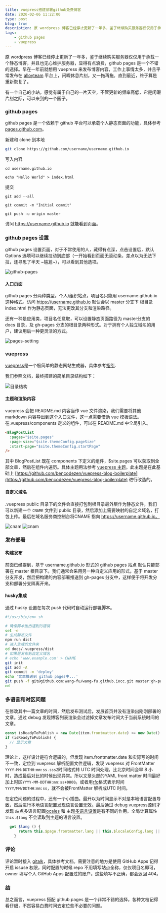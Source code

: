```yaml
---
title: vuepress搭建部署github免费博客
date: 2020-02-06 11:22:00
type: post
blog: true
description: 原 wordpress 博客已经停止更新了一年多，鉴于继续购买服务器仅仅用于承载一个静态博客，并且也无心维护服务器，显得有点浪费，github pages 是一个不错的选择。
tags:
    - github pages
    - vuepress
---
```


原 wordpress 博客已经停止更新了一年多，鉴于继续购买服务器仅仅用于承载一个静态博客，并且也无心维护服务器，显得有点浪费，github pages 是一个不错的选择。早在一年前就想用 vuepress 来发布博客内容，工作上事情太多，并且平常发布在 [alloyteam](http://www.alloyteam.com/ "alloyteam")  平台上，闲暇休息片刻，又一拖再拖，直到最近，终于算是重新恢复了。


有一个自己的小站，感觉有属于自己的一片天空，不管更新的频率高低，它是闲暇片刻之际，可以来到的一个园子。

### github pages
github pages 是一个依赖于 github 平台可以承载个人静态页面的功能，具体参考 [pages.github.com](https://pages.github.com/ )。

新建和 clone 到本地

``` bash
git clone https://github.com/username/username.github.io
```
写入内容

```
cd username.github.io

echo "Hello World" > index.html
```

提交

```
git add --all

git commit -m "Initial commit"

git push -u origin master
```
访问 https://username.github.io 就能看到页面。

### github pages 设置
 github pages 设置页面，对于不常使用的人，藏得有点深，点击设置后，默认 Options 选项可以继续拉动到底部（一开始看到页面无滚动条，差点以为无法下拉，还寻思了半天 ~尴尬~），可以看到其他选项。

![github-pages](../assets/img/github-pages.png)

#### 入口页面
github pages 分两种类型，个人/组织站点，项目名只能用 username.github.io 这种格式。访问 https://username.github.io 默认会以 master 分支下 根目录 index.html 作为静态页面，无法更改其分支和渲染路径。

还有一种是应用类，项目名任意取，可以设置静态页面路径为 master分支的 docs 目录，及 gh-pages 分支的根目录两种形式。对于拥有个人独立域名的用户，建议用后一种更灵活的方式。

![pages-setting](../assets/img/pages-setting.png)

### vuepress

[vuepress](https://www.vuepress.cn/guide/)是一个极简单的静态网站生成器，具体参考[指引](https://www.vuepress.cn/guide/).

我们参照文档，最终搭建的简单目录结构如下：

![目录结构](../assets/img/blog-catalog.png)

#### 主题和渲染内容

vuepress 会把 README.md 内容当作 vue 文件渲染，我们需要将其他 markdown 内容导出到这个入口文件，这一点需要借助 vue 模板语法。在.vuepress/components 定义的组件，可以在 README.md 中全局引入。

``` html
<BlogPostList 
  :pages="$site.pages" 
  :page-size="$site.themeConfig.pageSize" 
  :start-page="$site.themeConfig.startPage" 
/>

```
其中 BlogPostList 既在 components 下定义的组件，$site.pages 可以获取到全部文章，然后在组件内遍历。具体主题用法参考 [vuepress 主题](https://www.vuepress.cn/theme/writing-a-theme.html#%E4%BD%BF%E7%94%A8%E6%8F%92%E4%BB%B6)。此主题是在此基础上 [https://github.com/bencodezen/vuepress-blog-boilerplate](https://github.com/bencodezen/vuepress-blog-boilerplate) 进行改造的。

####  自定义域名

.vuepress public 目录下的文件会直接打包到根目录最外层作为静态文件，我们可以新建一个 `CNAME` 文件到 public 目录，然后添加上需要映射的自定义域名，打包上传。最后在域名服务商控制台将CNAME 指向  https://username.github.io。

![cnam](../assets/img/aliyun-cname.png)
![cnam](../assets/img/cname-catalog.png)

### 发布部署

#### 构建发布

前面已经提到，基于 username.github.io 形式的 github pages 站点 默认只能部署在 master 根目录下。我们通常会采用另一种自定义应用的形式，基于 master 分支开发，然后把构建的内容部署推送到 gh-pages 分支中，这样便于将开发分支和部署分支隔离开来。

#### husky集成

通过 husky 设置在每次 push 代码时自动运行部署脚本。

``` bash
#!/usr/bin/env sh

# 确保脚本抛出遇到的错误
set -e
# 生成静态文件
npm run dist
# 进入生成的文件夹
cd docs/.vuepress/dist
# 如果是发布到自定义域名
# echo 'www.example.com' > CNAME
git init
git add -A
git commit -m 'deploy'
echo '文章推送到 github pages中...'
git push -f git@github.com:wang-fu/wang-fu.github.iocc.git master:gh-pages
cd -
```
### 多语言和时区问题

在修改其中一篇文章的时间，然后发布测试后，发展首页并没有渲染出刚刚部署的文章。通过 debug 发现博客列表渲染会过滤掉文章发布时间大于当前系统时间的文章。

``` javascript
const isReadyToPublish = new Date(item.frontmatter.date) <= new Date() 
if (isReadyToPublish) {
  // 显示文章
}
```
理论上，这样设计是符合逻辑的，但发现 item.frontmatter.date 和实际写的时间不一致，定位到 vuepress 解析配置文件逻辑，发现 vuepress 对 FrontMatter `YYYY-MM-DDTHH:mm:ss.sssZ`时间格式转 UTC 时间处理，比北京时间会早 8 小时，造成最后对比的时候出现异常。所以文章头部的YAML front matter 时间最好加上时区`YYYY-MM-DDTHH:mm:ss+0800`。或者用[rfc](https://tools.ietf.org/html/rfc2822#page-14)格式表示时间`YYYY/MM/DDTHH:mm:ss`，就不会被FrontMatter 解析成UTC 时间。

在定位问题的过程中，还有一个小插曲。最开以为时间显示不对是本地语言配置导致，然后进行本地语言配置发现语言设置无效。最后通过 debug vuepress源码才发现 站点多语言配置[locales](https://www.vuepress.cn/guide/i18n.html#%E7%AB%99%E7%82%B9%E5%A4%9A%E8%AF%AD%E8%A8%80%E9%85%8D%E7%BD%AE) 和 主题[多语言设置](https://www.vuepress.cn/guide/i18n.html#%E7%AB%99%E7%82%B9%E5%A4%9A%E8%AF%AD%E8%A8%80%E9%85%8D%E7%BD%AE)是有不同的作用。全局计算属性 `this.$lang` 不会读取到主题的语言设置。
``` javascript  
  get $lang () {
      return this.$page.frontmatter.lang || this.$localeConfig.lang || 'en-US'
    }
```

### 评论

评论暂时接入 [gitalk](https://github.com/gitalk/gitalk)，具体参考文档。需要注意的地方是使用 GitHub Apps 记得开启 issuse 权限，同时配置的时候 repo 不用填写站点全称，仅仅项目名即可，owner 填写个人 GitHub Apps 配置过的账户，这些填写不正确，都会返回 404。

### 结

总之而言，vuepress 搭配 github pages 是一个非常不错的选择，各种文档记得看仔细，不然容易白费时间去定位些不必要的问题。